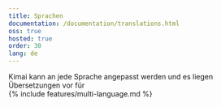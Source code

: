 ```yaml
---
title: Sprachen
documentation: /documentation/translations.html
oss: true
hosted: true
order: 30
lang: de
---
```


Kimai kann an jede Sprache angepasst werden und es liegen Übersetzungen vor für  
{% include features/multi-language.md %}
